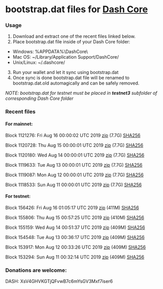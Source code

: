 # bootstrap.dat files for [Dash Core](https://www.dash.org)

### Usage

1. Download and extract one of the recent files linked below.
2. Place bootstrap.dat file inside of your Dash Core folder:
 - Windows: %APPDATA%\DashCore\
 - Mac OS: ~/Library/Application Support/DashCore/
 - Unix/Linux: ~/.dashcore/
3. Run your wallet and let it sync using bootstrap.dat
4. Once sync is done bootstrap.dat file will be renamed to bootstrap.dat.old automagically and can be safely removed.

_NOTE: bootstrap.dat for testnet must be placed in **testnet3** subfolder of corresponding Dash Core folder_

### Recent files

#### For mainnet:

Block 1121276: Fri Aug 16 00:00:02 UTC 2019 [zip](https://dash-bootstrap.ams3.digitaloceanspaces.com/mainnet/2019-08-16/bootstrap.dat.zip) (7.7G) [SHA256](https://dash-bootstrap.ams3.digitaloceanspaces.com/mainnet/2019-08-16/sha256.txt)

Block 1120728: Thu Aug 15 00:00:01 UTC 2019 [zip](https://dash-bootstrap.ams3.digitaloceanspaces.com/mainnet/2019-08-15/bootstrap.dat.zip) (7.7G) [SHA256](https://dash-bootstrap.ams3.digitaloceanspaces.com/mainnet/2019-08-15/sha256.txt)

Block 1120180: Wed Aug 14 00:00:01 UTC 2019 [zip](https://dash-bootstrap.ams3.digitaloceanspaces.com/mainnet/2019-08-14/bootstrap.dat.zip) (7.7G) [SHA256](https://dash-bootstrap.ams3.digitaloceanspaces.com/mainnet/2019-08-14/sha256.txt)

Block 1119633: Tue Aug 13 00:00:01 UTC 2019 [zip](https://dash-bootstrap.ams3.digitaloceanspaces.com/mainnet/2019-08-13/bootstrap.dat.zip) (7.7G) [SHA256](https://dash-bootstrap.ams3.digitaloceanspaces.com/mainnet/2019-08-13/sha256.txt)

Block 1119087: Mon Aug 12 00:00:01 UTC 2019 [zip](https://dash-bootstrap.ams3.digitaloceanspaces.com/mainnet/2019-08-12/bootstrap.dat.zip) (7.7G) [SHA256](https://dash-bootstrap.ams3.digitaloceanspaces.com/mainnet/2019-08-12/sha256.txt)

Block 1118533: Sun Aug 11 00:00:01 UTC 2019 [zip](https://dash-bootstrap.ams3.digitaloceanspaces.com/mainnet/2019-08-11/bootstrap.dat.zip) (7.7G) [SHA256](https://dash-bootstrap.ams3.digitaloceanspaces.com/mainnet/2019-08-11/sha256.txt)


#### For testnet:

Block 156426: Fri Aug 16 01:05:17 UTC 2019 [zip](https://dash-bootstrap.ams3.digitaloceanspaces.com/testnet/2019-08-16/bootstrap.dat.zip) (411M) [SHA256](https://dash-bootstrap.ams3.digitaloceanspaces.com/testnet/2019-08-16/sha256.txt)

Block 155806: Thu Aug 15 00:57:25 UTC 2019 [zip](https://dash-bootstrap.ams3.digitaloceanspaces.com/testnet/2019-08-15/bootstrap.dat.zip) (410M) [SHA256](https://dash-bootstrap.ams3.digitaloceanspaces.com/testnet/2019-08-15/sha256.txt)

Block 155159: Wed Aug 14 00:51:37 UTC 2019 [zip](https://dash-bootstrap.ams3.digitaloceanspaces.com/testnet/2019-08-14/bootstrap.dat.zip) (409M) [SHA256](https://dash-bootstrap.ams3.digitaloceanspaces.com/testnet/2019-08-14/sha256.txt)

Block 154548: Tue Aug 13 00:36:17 UTC 2019 [zip](https://dash-bootstrap.ams3.digitaloceanspaces.com/testnet/2019-08-13/bootstrap.dat.zip) (409M) [SHA256](https://dash-bootstrap.ams3.digitaloceanspaces.com/testnet/2019-08-13/sha256.txt)

Block 153917: Mon Aug 12 00:33:26 UTC 2019 [zip](https://dash-bootstrap.ams3.digitaloceanspaces.com/testnet/2019-08-12/bootstrap.dat.zip) (409M) [SHA256](https://dash-bootstrap.ams3.digitaloceanspaces.com/testnet/2019-08-12/sha256.txt)

Block 153294: Sun Aug 11 00:32:14 UTC 2019 [zip](https://dash-bootstrap.ams3.digitaloceanspaces.com/testnet/2019-08-11/bootstrap.dat.zip) (409M) [SHA256](https://dash-bootstrap.ams3.digitaloceanspaces.com/testnet/2019-08-11/sha256.txt)


### Donations are welcome:

DASH: XsV4GHVKGTjQFvwB7c6mYsGV3Mxf7iser6
